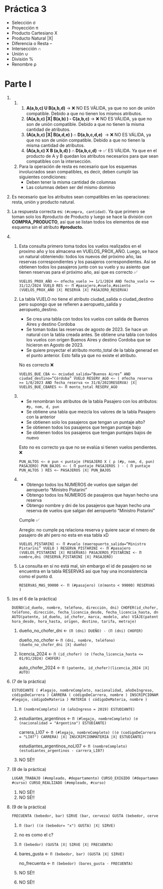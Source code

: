 # Práctica 3

- Selección σ
- Proyección π
- Producto Cartesiano X
- Producto Natural |X|
- Diferencia o Resta –
- Intersección ∩
- Unión ∪
- División %
- Renombre ρ

# Parte I

1.  1.  1. **A(a,b,c) U B(a,b,d)** → ❌ NO ES VÁLIDA, ya que no son de unión compatible. Debido a que no tienen los mismos atributos.
        2. **(A(a,b,c) |X| B(a,b) ) - C(a,b,c)** → ❌ NO ES VÁLIDA, ya que no son de unión compatible. Debido a que no tienen la misma cantidad de atributos.
        3. **(A(a,b,c) |X| B(a,d,e) ) ∩ D(a,b,c,d,e)**  → ❌ NO ES VÁLIDA, ya que no son de unión compatible. Debido a que no tienen la misma cantidad de atributos.
        4. **(A(a,b,c) X B (a,b,d) ) ∩ D(a,b,c,d)** → ✅ ES VÁLIDA. Ya que en el producto de A y B quedan los atributos necesarios para que sean compatibles con la intersección.
    2.  Para la operación de resta es necesario que los esquemas involucrados sean compatibles, es decir, deben cumplir las siguientes condiciones:
        - Deben tener la misma cantidad de columnas
        - Las columnas deben ser del mismo dominio
2.  Es necesario que los atributos sean compatibles en las operaciones: resta, unión y producto natural.
3.  La respuesta correcta es: `(#compra, cantidad)`. Ya que primero se toman solo los #producto de Producto y luego se hace la división con **COMPRA_PRODUCTO**, así que se listan todos los elementos de ese esquema sin el atributo **#producto.**
4.  1. Esta consulta primero toma todos los vuelos realizados en el proximo año y los almacena en VUELOS_PROX_AÑO. Luego, se hace un natural obteniendo: todos los nuevos del próximo año, las reservas correspondientes y los pasajeros correspondientes. Así se obtienen todos los pasajeros junto con su vuelo y su asiento que tienen reservas para el próximo año, así que es correcto ✅

       `VUELOS_PROX_AÑO <— σfecha_vuelo >= 1/1/2024 AND fecha_vuelo <= 31/12/2024 VUELO
RES <— Π #pasajero,#vuelo,#asiento (VUELOS_PROX_AÑO |X| RESERVA |X|
PASAJERO_RESERVA)`

    2. La tabla VUELO no tiene el atributo ciudad_salida o ciudad_destino pero supongo que se refieren a aeropueto_salida y aeropueto_destino.

       - Se crea una tabla con todos los vuelos con salida de Buenos Aires y destino Cordoba
       - Se toman todas las reservas de agosto de 2023. Se hace un natural con la tabla creada antes. Se obtiene una tabla con todos los vuelos con origen Buenos Aires y destino Cordoba que se hicieron en Agosto de 2023.
       - Se quiere proyectar el atributo monto_total de la tabla generad en el punto anterior. Esto falla ya que no existe el atributo.

       No es correcto ❌

       `VUELOS_BUE_CBA <— σciudad_salida=“Buenos Aires” AND ciudad_destino=“Córdoba” VUELO
RESERV_AGO <— ( σfecha_reserva >= 1/8/2023 AND fecha_reserva <= 31/8/2023RESERVA) |X|
VUELOS_BUE_CBARES <— Π monto_total RESERV_AGO`

    3. - Se renombran los atributos de la tabla Pasajero con los atributos: `#p, nom, d, pun`
       - Se obtiene una tabla que mezcla los valores de la tabla Pasajero con la anterior
       - Se obtienen solo los pasajeros que tengan un puntaje alto?
       - Se obtienen todos los pasajeros que tengan puntaje bajo
       - Se obtienen todos los pasajeros que tengan puntajes bajos de nuevo

       Esto no es correcto ya que no se evalúa si tienen vuelos pendientes. ❌

       `PUN_ALTOS <— σ pun < puntaje (PASAJERO X ( ρ (#p, nom, d, pun) PASAJERO)
PUN_BAJOS <— ( Π puntaje PASAJEROS ) - ( Π puntaje PUN_ALTOS )
RES <— PASAJEROS |X| PUN_BAJOS`

    4. - Obtengo todos los NUMEROS de vuelos que salgan del aeropuerto “Ministro Pistarini”
       - Obtengo todos los NÚMEROS de pasajeros que hayan hecho una reserva
       - Obtengo nombre y dni de los pasajeros que hayan hecho una reserva de vuelos que salgan del aeropuerto “Ministro Pistarini”

       Cumple ✅

       Arreglo: no cumple pq relaciona reserva y quiere sacar el nmero de pasajero de ahí pero no esta en esa tabla xD

       `VUELOS_PISTARINI <- Π #vuelo (σaeropuerto_salida=“Ministro Pistarini” VUELO )
RESERVA_PISTARINI <- Π #pasajero (VUELOS_PISTARINI |X| RESERVAS)
PASAJEROS_PISTARINI <- Π nombre,dni (RESERVA_PISTARINI |X| PASAJERO)`

    5. La consulta en sí no está mal, sin embargo el id de pasajero no se encuentra en la tabla RESERVAS asi que hay una inconsistencia como el punto d.

       `RESERVAS_MAS_99000 <- Π (#pasajero) (σ(monto < 99000) RESERVAS )`
5.  (es el 6 de la práctica)

    ```html
    DUEÑO(id_dueño, nombre, teléfono, dirección, dni) CHOFER(id_chofer, nombre,
    teléfono, dirección, fecha_licencia_desde, fecha_licencia_hasta, dni)
    AUTO(patente, id_dueño, id_chofer, marca, modelo, año) VIAJE(patente,
    hora_desde, hora_hasta, origen, destino, tarifa, metraje)
    ```

    1.  dueño_no_chofer_dni ← `(Π (dni) DUEÑO) - (Π (dni) CHOFER)`

        dueño_no_chofer ← `Π (dni, nombre, teléfono) (dueño_no_chofer_dni |X| dueño)`

    2.  licencia_2024 ← `Π (id_chofer) (σ (fecha_licencia_hasta <= 01/01/2024) CHOFER)`

        auto_chofer_2024 ← `Π (patente, id_chofer)(licencia_2024 |X| AUTO)`

6.  (7 de la práctica)

    ```html
    ESTUDIANTE ( #legajo, nombreCompleto, nacionalidad, añoDeIngreso,
    códigoDeCarrera ) CARRERA ( códigoDeCarrera, nombre ) INSCRIPCIONAMATERIA (
    #legajo, códigoDeMateria ) MATERIA ( códigoDeMateria, nombre )
    ```

    1.  `Π (nombreCompleto) (σ (añoIngreso = 2019) ESTUDIANTE)`

    2.  estudiantes_argentinos ← `Π (#legajo, nombreCompleto) (σ (nacionalidad = "Argentina") ESTUDIANTE)`

        carrera_LI07 ← `Π (#legajo, nombreCompleto) ((σ (codigoDeCarrera = "LI07") CARRERA) |X| INSCRIPCIONMATERIA |X| ESTUDIANTE)`

        estudiantes_argentinos_noLI07 ← `Π (nombreCompleto) (estudiantes_argentinos - carrera_LI07)`

    3.  NO SÉ!!

7.  (8 de la práctica)

    ```html
    LUGAR_TRABAJO (#empleado, #departamento) CURSO_EXIGIDO (#departamento,
    #curso) CURSO_REALIZADO (#empleado, #curso)
    ```

    1. NO SÉ!!
    2. NO SÉ!!

8.  (9 de la práctica)

    ```html
    FRECUENTA (bebedor, bar) SIRVE (bar, cerveza) GUSTA (bebedor, cerveza)
    ```

    1.  `Π (bar) ((σ (bebedor= "x") GUSTA) |X| SIRVE)`

    2.  no es como el c?
    3.  `Π (bebedor) (GUSTA |X| SIRVE |X| FRECUENTA)`
    4.  bares_gusta ← `Π (bebedor, bar) (GUSTA |X| SIRVE)`

        no_frecuenta ← `Π (bebedor) (bares_gusta - FRECUENTA)`

    5.  NO SÉ!!
    6.  NO SÉ!!
